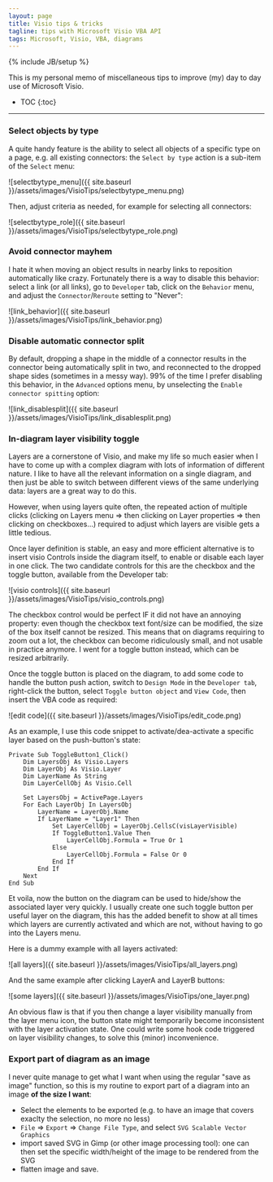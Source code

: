 ```yaml
---
layout: page
title: Visio tips & tricks
tagline: tips with Microsoft Visio VBA API
tags: Microsoft, Visio, VBA, diagrams
---
```

{% include JB/setup %}

This is my personal memo of miscellaneous tips to improve (my) day to day use of Microsoft Visio.<br>

* TOC
{:toc}

---

### Select objects by type

A quite handy feature is the ability to select all objects of a specific type on a page, e.g. all existing connectors: the `Select by type` action is a sub-item of the `Select` menu:

![selectbytype_menu]({{ site.baseurl }}/assets/images/VisioTips/selectbytype_menu.png)

Then, adjust criteria as needed, for example for selecting all connectors: 

![selectbytype_role]({{ site.baseurl }}/assets/images/VisioTips/selectbytype_role.png)

### Avoid connector mayhem

I hate it when moving an object results in nearby links to reposition automatically like crazy. Fortunately there is a way to disable this behavior: select a link (or all links), go to `Developer` tab,  click on the `Behavior` menu, and adjust the `Connector`/`Reroute` setting to "Never":

![link_behavior]({{ site.baseurl }}/assets/images/VisioTips/link_behavior.png)

### Disable automatic connector split

By default, dropping a shape in the middle of a connector results in the connector being automatically split in two, and reconnected to the dropped shape sides (sometimes in a messy way). 99% of the time I prefer disabling this behavior, in the `Advanced` options menu, by unselecting the `Enable connector spitting` option:

![link_disablesplit]({{ site.baseurl }}/assets/images/VisioTips/link_disablesplit.png)

### In-diagram layer visibility toggle

Layers are a cornerstone of Visio, and make my life so much easier when I have to come up with a complex diagram with lots of information of different nature. I like to have all the relevant information on a single diagram, and then just be able to switch between different views of the same underlying data: layers are a great way to do this.<br>

However, when using layers quite often, the repeated action of multiple clicks (clicking on Layers menu => then clicking on Layer properties => then clicking on checkboxes...) required to adjust which layers are visible gets a little tedious.<br>

Once layer definition is stable, an easy and more efficient alternative is to insert visio Controls inside the diagram itself, to enable or disable each layer in one click. The two candidate controls for this are the checkbox and the toggle button, available from the Developer tab:

![visio controls]({{ site.baseurl }}/assets/images/VisioTips/visio_controls.png)

The checkbox control would be perfect IF it did not have an annoying property: even though the checkbox text font/size can be modified, the size of the box itself cannot be resized. This means that on diagrams requiring to zoom out a lot, the checkbox can become ridiculously small, and not usable in practice anymore. I went for a toggle button instead, which can be resized arbitrarily.<br>

Once the toggle button is placed on the diagram, to add some code to handle the button push action, switch to `Design Mode` in the `Developer tab`, right-click the button, select `Toggle button object` and `View Code`, then insert the VBA code as required:

![edit code]({{ site.baseurl }}/assets/images/VisioTips/edit_code.png)

As an example, I use this code snippet to activate/dea-activate a specific layer based on the push-button's state:

    Private Sub ToggleButton1_Click()
        Dim LayersObj As Visio.Layers
        Dim LayerObj As Visio.Layer
        Dim LayerName As String
        Dim LayerCellObj As Visio.Cell
        
        Set LayersObj = ActivePage.Layers
        For Each LayerObj In LayersObj
            LayerName = LayerObj.Name
            If LayerName = "Layer1" Then
                Set LayerCellObj = LayerObj.CellsC(visLayerVisible)
                If ToggleButton1.Value Then
                    LayerCellObj.Formula = True Or 1
                Else
                    LayerCellObj.Formula = False Or 0
                End If
            End If
        Next
    End Sub

Et voila, now the button on the diagram can be used to hide/show the associated layer very quickly. I usually create one such toggle button per useful layer on the diagram, this has the added benefit to show at all times which layers are currently activated and which are not, without having to go into the Layers menu.<br>

Here is a dummy example with all layers activated:

![all layers]({{ site.baseurl }}/assets/images/VisioTips/all_layers.png)

And the same example after clicking LayerA and LayerB buttons: 

![some layers]({{ site.baseurl }}/assets/images/VisioTips/one_layer.png)

An obvious flaw is that if you then change a layer visibility manually from the layer menu icon, the button state might temporarily become inconsistent with the layer activation state. One could write some hook code triggered on layer visibility changes, to solve this (minor) inconvenience.

### Export part of diagram as an image

I never quite manage to get what I want when using the regular "save as image" function, so this is my routine to export part of a diagram into an image **of the size I want**:

* Select the elements to be exported (e.g. to have an image that covers exaclty the selection, no more no less)
* `File` => `Export` => `Change File Type`, and select `SVG Scalable Vector Graphics`
* import saved SVG in Gimp (or other image processing tool): one can then set the specific width/height of the image to be rendered from the SVG
* flatten image and save.





